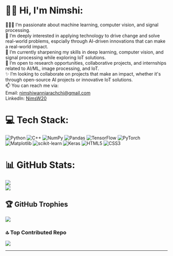# 👋🏻 Hi, I'm Nimshi:
👩🏻‍💻 I’m passionate about machine learning, computer vision, and signal processing.<br>
👀 I’m deeply interested in applying technology to drive change and solve real-world problems, espcially through AI-driven innovations that can make a real-world impact.<br>
🌱 I’m currently sharpening my skills in deep learning, computer vision, and signal processing while exploring IoT solutions.<br>
💼 I’m open to research opportunities, collaborative projects, and internships related to AI/ML, image processing, and IoT.<br>
✨ I’m looking to collaborate on projects that make an impact, whether it's through open-source AI projects or innovative IoT solutions.<br>
📫 You can reach me via:<br>Email: nimshiwanniarachchi@gmail.com<br>
LinkedIn: [NimsW20](https://www.linkedin.com/in/nimshi-wanniarachchi-9a4541241/)


# 💻 Tech Stack:
![Python](https://img.shields.io/badge/python-3670A0?style=for-the-badge&logo=python&logoColor=ffdd54) 
![C++](https://img.shields.io/badge/c++-%2300599C.svg?style=for-the-badge&logo=c%2B%2B&logoColor=white) 
![NumPy](https://img.shields.io/badge/numpy-%23013243.svg?style=for-the-badge&logo=numpy&logoColor=white) 
![Pandas](https://img.shields.io/badge/pandas-%23150458.svg?style=for-the-badge&logo=pandas&logoColor=white) 
![TensorFlow](https://img.shields.io/badge/TensorFlow-%23FF6F00.svg?style=for-the-badge&logo=TensorFlow&logoColor=white)
![PyTorch](https://img.shields.io/badge/PyTorch-%23EE4C2C.svg?style=for-the-badge&logo=PyTorch&logoColor=white)  
![Matplotlib](https://img.shields.io/badge/Matplotlib-%23ffffff.svg?style=for-the-badge&logo=Matplotlib&logoColor=black) 
![scikit-learn](https://img.shields.io/badge/scikit--learn-%23F7931E.svg?style=for-the-badge&logo=scikit-learn&logoColor=white) 
![Keras](https://img.shields.io/badge/Keras-%23D00000.svg?style=for-the-badge&logo=Keras&logoColor=white) 
![HTML5](https://img.shields.io/badge/html5-%23E34F26.svg?style=for-the-badge&logo=html5&logoColor=white) 
![CSS3](https://img.shields.io/badge/css3-%231572B6.svg?style=for-the-badge&logo=css3&logoColor=white)
# 📊 GitHub Stats:
![](https://github-readme-streak-stats.herokuapp.com/?user=NimsW20&theme=dark&hide_border=false)<br/>
![](https://github-readme-stats.vercel.app/api/top-langs/?username=NimsW20&theme=dark&hide_border=false&include_all_commits=false&count_private=false&layout=compact)


## 🏆 GitHub Trophies
![](https://github-profile-trophy.vercel.app/?username=NimsW20&theme=radical&no-frame=false&no-bg=false&margin-w=4)

### 🔝 Top Contributed Repo
![](https://github-contributor-stats.vercel.app/api?username=NimsW20&limit=5&theme=dark&combine_all_yearly_contributions=true)

---

<!-- Proudly created with GPRM ( https://gprm.itsvg.in ) -->
